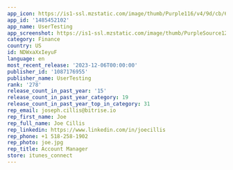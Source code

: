 ```yaml
---
app_icon: https://is1-ssl.mzstatic.com/image/thumb/Purple116/v4/9d/cb/60/9dcb6054-61d6-27d4-afab-8d8454c67abe/George-AppIcon-0-1x_U007emarketing-0-7-0-85-220-0.png/1024x1024bb.png
app_id: '1485452102'
app_name: UserTesting
app_screenshot: https://is1-ssl.mzstatic.com/image/thumb/PurpleSource126/v4/a5/21/7d/a5217df2-fead-e3a2-ac2d-9b20979145af/cd5e53ac-bc92-4862-baaf-14affe737f40_1242x2688bb.png/1242x2688bb.png
category: Finance
country: US
id: NDWxaXxIeyuF
language: en
most_recent_release: '2023-12-06T00:00:00'
publisher_id: '1087176955'
publisher_name: UserTesting
rank: '278'
release_count_in_past_year: '15'
release_count_in_past_year_category: 19
release_count_in_past_year_top_in_category: 31
rep_email: joseph.cillis@bitrise.io
rep_first_name: Joe
rep_full_name: Joe Cillis
rep_linkedin: https://www.linkedin.com/in/joecillis
rep_phone: +1 518-258-1902
rep_photo: joe.jpg
rep_title: Account Manager
store: itunes_connect
---
```

